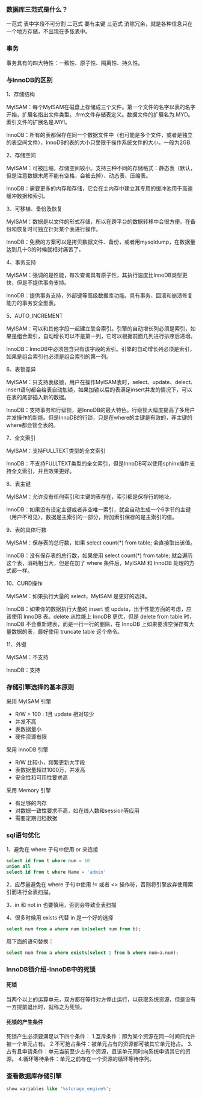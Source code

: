 ### 数据库三范式是什么？
一范式 表中字段不可分割
二范式 要有主键
三范式 消除冗余，就是各种信息只在一个地方存储，不出现在多张表中。
### 事务
事务具有的四大特性：一致性、原子性、隔离性、持久性。

### 与InnoDB的区别
1、存储结构

MyISAM：每个MyISAM在磁盘上存储成三个文件。第一个文件的名字以表的名字开始，扩展名指出文件类型。.frm文件存储表定义。数据文件的扩展名为.MYD。索引文件的扩展名是.MYI。   

InnoDB：所有的表都保存在同一个数据文件中（也可能是多个文件，或者是独立的表空间文件），InnoDB的表的大小只受限于操作系统文件的大小，一般为2GB.

2、存储空间

MyISAM：可被压缩，存储空间较小。支持三种不同的存储格式：静态表（默认，但是注意数据末尾不能有空格，会被去掉）、动态表、压缩表。

InnoDB：需要更多的内存和存储，它会在主内存中建立其专用的缓冲池用于高速缓冲数据和索引。

3、可移植、备份及恢复

MyISAM：数据是以文件的形式存储，所以在跨平台的数据转移中会很方便。在备份和恢复时可独立针对某个表进行操作。

InnoDB：免费的方案可以是拷贝数据文件、备份，或者用mysqldump，在数据量达到几十G的时候就相对痛苦了。

4、事务支持

MyISAM：强调的是性能，每次查询具有原子性，其执行速度比InnoDB类型更快，但是不提供事务支持。

InnoDB：提供事务支持，外部键等高级数据库功能。具有事务、回滚和崩溃修复能力的事务安全型表。

5、AUTO_INCREMENT

MyISAM：可以和其他字段一起建立联合索引。引擎的自动增长列必须是索引，如果是组合索引，自动增长可以不是第一列，它可以根据前面几列进行排序后递增。

InnoDB：InnoDB中必须包含只有该字段的索引。引擎的自动增长列必须是索引，如果是组合索引也必须是组合索引的第一列。

6、表锁差异

MyISAM：只支持表级锁，用户在操作MyISAM表时，select、update、delect、insert语句都会给表自动加锁，如果加锁以后的表满足insert并发的情况下，可以在表的尾部插入新的数据。

InnoDB：支持事务和行级锁，是InnoDB的最大特色。行级锁大幅度提高了多用户并发操作的新能。但是InnoDB的行锁，只是在where的主键是有效的，非主键的where都会锁全表的。

7、全文索引

MyISAM：支持FULLTEXT类型的全文索引

InnoDB：不支持FULLTEXT类型的全文索引，但是InnoDB可以使用sphinx插件支持全文索引，并且效果更好。

8、表主键

MyISAM：允许没有任何索引和主键的表存在，索引都是保存行的地址。

InnoDB：如果没有设定主键或者非空唯一索引，就会自动生成一个6字节的主键（用户不可见），数据是主索引的一部分，附加索引保存的是主索引的值。

9、表的具体行数

MyISAM：保存表的总行数，如果 select count(*) from table; 会直接取出该值。

InnoDB：没有保存表的总行数，如果使用 select count(*) from table; 就会遍历这个表，消耗相当大，但是在加了 where 条件后，MyISAM 和 InnoDB 处理的方式都一样。

10、CURD操作

MyISAM：如果执行大量的 select，MyISAM 是更好的选择。

InnoDB：如果你的数据执行大量的 insert 或 update，出于性能方面的考虑，应该使用 InnoDB 表。delete 从性能上 InnoDB 更优，但是 delete from table 时，InnoDB 不会重新建表，而是一行一行的删除，在 InnoDB 上如果要清空保存有大量数据的表，最好使用 truncate table 这个命令。

11、外键

MyISAM：不支持

InnoDB：支持

### 存储引擎选择的基本原则
采用 MyISAM 引擎
- R/W > 100 : 1且 update 相对较少
- 并发不高
- 表数据量小
- 硬件资源有限

采用 InnoDB 引擎
- R/W 比较小，频繁更新大字段
- 表数据量超过1000万，并发高
- 安全性和可用性要求高

采用 Memory 引擎
- 有足够的内存
- 对数据一致性要求不高，如在线人数和session等应用
- 需要定期归档数据
### sql语句优化
1、避免在 where 子句中使用 or 来连接
```sql
select id from t where num = 10
union all
select id from t where Name = 'admin'
```
2、应尽量避免在 where 子句中使用 != 或者 <> 操作符，否则将引擎放弃使用索引而进行全表扫描。

3、in 和 not in 也要慎用，否则会导致全表扫描

4、很多时候用 exists 代替 in 是一个好的选择
```sql
select num from a where num in(select num from b);
```
用下面的语句替换：
```sql
select num from a where exists(select 1 from b where num=a.num);
```
### InnoDB锁介绍-InnoDB中的死锁 
#### 死锁
当两个以上的运算单元，双方都在等待对方停止运行，以获取系统资源，但是没有一方提前退出时，就称之为死锁。
#### 死锁的产生条件
死锁产生必须要满足以下四个条件： 
    1.互斥条件：即为某个资源在同一时间只允许被一个单元占有。
    2.不可抢占条件：被单元占有的资源部可被其它单元抢占。
    3.占有且申请条件：单元当前至少占有个资源，且该单元同时向系统申请其它的资源。
    4.循环等待条件：单元之前存在一个资源的循环等待序列。
### 查看数据库存储引擎
```sql
show variables like '%storage_engine%';
```